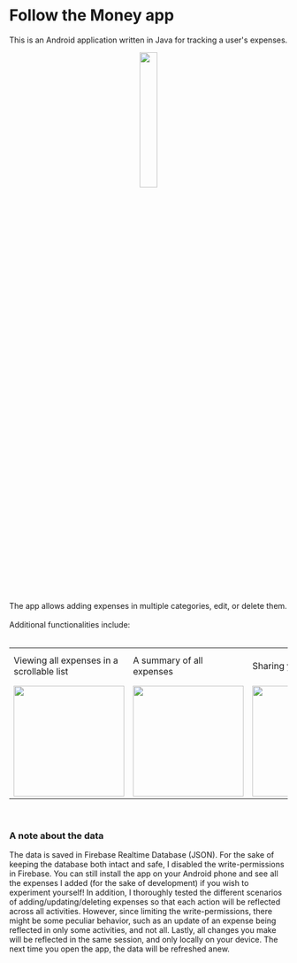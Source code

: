 # Follow the Money app
This is an Android application written in Java for tracking a user's expenses.
<br>
<div align="center">
  <img src="https://github.com/roeishc/follow-the-money-app/assets/95538414/3a94301c-28e9-4afb-baab-bde74477be74" width="25%">
</div>
<br>
The app allows adding expenses in multiple categories, edit, or delete them.
<br>
<br>
Additional functionalities include:<br><br>
<table>
  <tr>
    <td width="25%">Viewing all expenses in a scrollable list</td>
    <td width="25%">A summary of all expenses</td>
    <td width="25%">Sharing your total via SMS</td>
    <td width="25%">And maybe learn a little about why we make bad financial decisions 😀</td>
  </tr>
  <tr>
    <td align="center"><img src="https://github.com/roeishc/follow-the-money-app/assets/95538414/79e4ad1a-fa9c-4102-824d-b4ab0b4c8bce" width="200"></td>
    <td align="center"><img src="https://github.com/roeishc/follow-the-money-app/assets/95538414/ed5ef6ad-3178-4838-a3b8-2dabd4fa691f" width="200"></td>
    <td align="center"><img src="https://github.com/roeishc/follow-the-money-app/assets/95538414/d40ef5c1-563a-4c22-86c4-73ff6f39e999" width="200"></td>
    <td align="center"><img src="https://github.com/roeishc/follow-the-money-app/assets/95538414/ff06315c-6977-40a0-bd5a-b422daa9fe49" width="200"></td>
  </tr>
</table>
<br>

### A note about the data
The data is saved in Firebase Realtime Database (JSON). For the sake of keeping the database both intact and safe, I disabled the write-permissions in Firebase. You can still install the app on your Android phone and see all the expenses I added (for the sake of development) if you wish to experiment yourself! In addition, I thoroughly tested the different scenarios of adding/updating/deleting expenses so that each action will be reflected across all activities. However, since limiting the write-permissions, there might be some peculiar behavior, such as an update of an expense being reflected in only some activities, and not all. Lastly, all changes you make will be reflected in the same session, and only locally on your device. The next time you open the app, the data will be refreshed anew.

